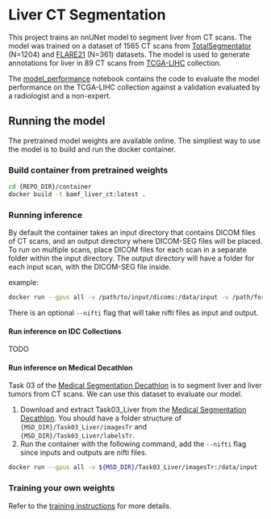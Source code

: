 # Liver CT Segmentation

This project trains an nnUNet model to segment liver from CT scans. The model was trained on a dataset of 1565 CT scans from [TotalSegmentator](https://github.com/wasserth/TotalSegmentator/) (N=1204) and [FLARE21](https://flare.grand-challenge.org/) (N=361) datasets. The model is used to generate annotations for liver in 89 CT scans from [TCGA-LIHC](https://wiki.cancerimagingarchive.net/pages/viewpage.action?pageId=6885436) collection.

The [model_performance](model_performance.ipynb) notebook contains the code to evaluate the model performance on the TCGA-LIHC collection against a validation evaluated by a radiologist and a non-expert.

## Running the model

The pretrained model weights are available online. The simpliest way to use the model is to build and run the docker container.

### Build container from pretrained weights

```bash
cd {REPO_DIR}/container
docker build -t bamf_liver_ct:latest .
```

### Running inference

By default the container takes an input directory that contains DICOM files of CT scans, and an output directory where DICOM-SEG files will be placed. To run on multiple scans, place DICOM files for each scan in a separate folder within the input directory. The output directory will have a folder for each input scan, with the DICOM-SEG file inside.

example:

```bash
docker run --gpus all -v /path/to/input/dicoms:/data/input -v /path/for/output/dicoms:/data/output bamf_liver_ct:latest
```

There is an optional `--nifti` flag that will take nifti files as input and output.

#### Run inference on IDC Collections

TODO

#### Run inference on Medical Decathlon

Task 03 of the [Medical Segmentation Decathlon](http://medicaldecathlon.com/) is to segment liver and liver tumors from CT scans. We can use this dataset to evaluate our model.

1. Download and extract Task03_Liver from the [Medical Segmentation Decathlon](http://medicaldecathlon.com/). You should have a folder structure of `{MSD_DIR}/Task03_Liver/imagesTr` and `{MSD_DIR}/Task03_Liver/labelsTr`.
2. Run the container with the following command, add the `--nifti` flag since inputs and outputs are nifti files.

```bash
docker run --gpus all -v ${MSD_DIR}/Task03_Liver/imagesTr:/data/input -v ${MSD_DIR}/Task03_Liver/predTr:/data/output bamf_liver_ct:latest --nifti
```

### Training your own weights

Refer to the [training instructions](training.md) for more details.
